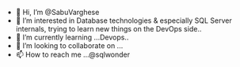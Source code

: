 - 👋 Hi, I’m @SabuVarghese
- 👀 I’m interested in Database technologies & especially SQL Server internals, trying to learn new things on the DevOps side..
- 🌱 I’m currently learning ...Devops..
- 💞️ I’m looking to collaborate on ...
- 📫 How to reach me ...@sqlwonder

<!---
SabuVarghese/SabuVarghese is a ✨ special ✨ repository because its `README.md` (this file) appears on your GitHub profile.
You can click the Preview link to take a look at your changes.
--->
